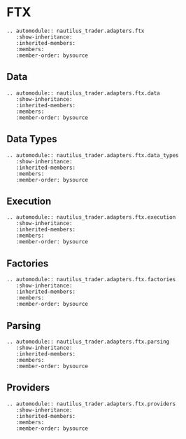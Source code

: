 # FTX

```{eval-rst}
.. automodule:: nautilus_trader.adapters.ftx
   :show-inheritance:
   :inherited-members:
   :members:
   :member-order: bysource
```

## Data

```{eval-rst}
.. automodule:: nautilus_trader.adapters.ftx.data
   :show-inheritance:
   :inherited-members:
   :members:
   :member-order: bysource
```

## Data Types

```{eval-rst}
.. automodule:: nautilus_trader.adapters.ftx.data_types
   :show-inheritance:
   :inherited-members:
   :members:
   :member-order: bysource
```

## Execution

```{eval-rst}
.. automodule:: nautilus_trader.adapters.ftx.execution
   :show-inheritance:
   :inherited-members:
   :members:
   :member-order: bysource
```

## Factories

```{eval-rst}
.. automodule:: nautilus_trader.adapters.ftx.factories
   :show-inheritance:
   :inherited-members:
   :members:
   :member-order: bysource
```

## Parsing

```{eval-rst}
.. automodule:: nautilus_trader.adapters.ftx.parsing
   :show-inheritance:
   :inherited-members:
   :members:
   :member-order: bysource
```

## Providers

```{eval-rst}
.. automodule:: nautilus_trader.adapters.ftx.providers
   :show-inheritance:
   :inherited-members:
   :members:
   :member-order: bysource
```

